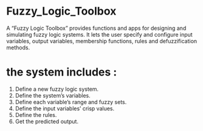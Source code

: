 # Fuzzy_Logic_Toolbox
  A “Fuzzy Logic Toolbox” provides functions and apps for designing and simulating 
  fuzzy logic systems. It lets the user specify and configure input variables, output variables, 
  membership functions, rules and defuzzification methods.
# the system includes :
  1. Define a new fuzzy logic system.
  2. Define the system’s variables.
  3. Define each variable’s range and fuzzy sets.
  4. Define the input variables’ crisp values.
  5. Define the rules.
  6. Get the predicted output.
